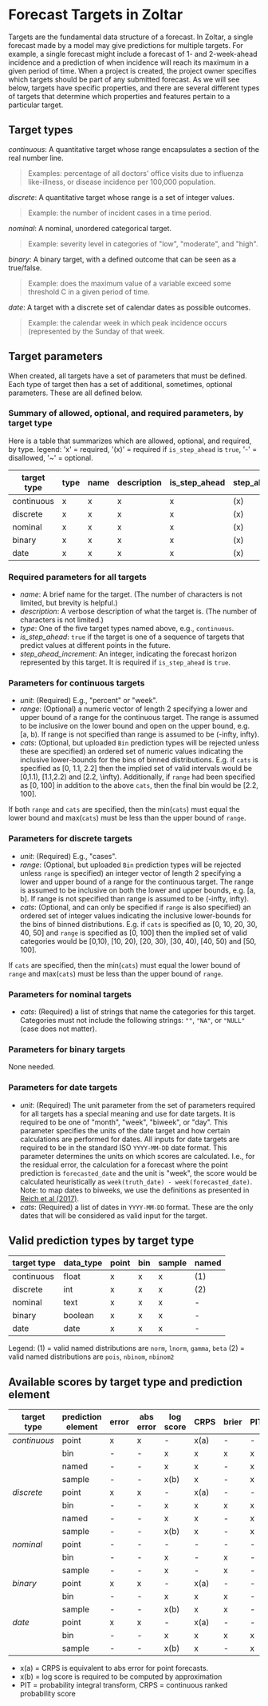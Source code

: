 # Forecast Targets in Zoltar

Targets are the fundamental data structure of a forecast. In Zoltar, a single forecast made by a model may give
predictions for multiple targets. For example, a single forecast might include a forecast of 1- and 2-week-ahead
incidence and a prediction of when incidence will reach its maximum in a given period of time. When a project is
created, the project owner specifies which targets should be part of any submitted forecast. As we will see below,
targets have specific properties, and there are several different types of targets that determine which properties and
features pertain to a particular target.


## Target types

*continuous*: A quantitative target whose range encapsulates a section of the real number line. 
> Examples: percentage of all doctors' office visits due to influenza like-illness, or disease incidence per 100,000 population.

*discrete*: A quantitative target whose range is a set of integer values. 
> Example: the number of incident cases in a time period.

*nominal*: A nominal, unordered categorical target. 
> Example: severity level in categories of "low", "moderate", and "high".

*binary*: A binary target, with a defined outcome that can be seen as a true/false. 
> Example: does the maximum value of a variable exceed some threshold C in a given period of time.

*date*: A target with a discrete set of calendar dates as possible outcomes. 
> Example: the calendar week in which peak incidence occurs (represented by the Sunday of that week.


## Target parameters

When created, all targets have a set of parameters that must be defined. Each type of target then has a set of
additional, sometimes, optional parameters. These are all defined below.

### Summary of allowed, optional, and required parameters, by target type

Here is a table that summarizes which are allowed, optional, and required, by type. legend: 'x' = required, '(x)' = required if `is_step_ahead` is `true`, '-' = disallowed, '~' = optional.

target type   | type | name | description | is_step_ahead |  step_ahead_increment | unit | range | cats 
------------- | ---- | ---- | ----------- | ------------- | ----------------------| ---- | ----- | ---- 
continuous    |  x   |  x   |     x       |      x        |          (x)          |  x   |   ~   |  ~   
discrete      |  x   |  x   |     x       |      x        |          (x)          |  x   |   ~   |  ~   
nominal       |  x   |  x   |     x       |      x        |          (x)          |  -   |   -   |  x   
binary        |  x   |  x   |     x       |      x        |          (x)          |  -   |   -   |  -   
date          |  x   |  x   |     x       |      x        |          (x)          |  x   |   -   |  x   

### Required parameters for all targets

- *name*: A brief name for the target. (The number of characters is not limited, but brevity is helpful.)
- *description*: A verbose description of what the target is. (The number of characters is not limited.)
- *type*: One of the five target types named above, e.g., `continuous`.
- *is_step_ahead*: `true` if the target is one of a sequence of targets that predict values at different points in the future.
- *step_ahead_increment*: An integer, indicating the forecast horizon represented by this target. It is required if `is_step_ahead` is `true`. 

### Parameters for continuous targets

- *unit*: (Required) E.g., "percent" or "week".
- *range*: (Optional) a numeric vector of length 2 specifying a lower and upper bound of a range for the continuous
  target. The range is assumed to be inclusive on the lower bound and open on the upper bound, e.g. [a, b). If range is
  not specified than range is assumed to be (-infty, infty).
- *cats*: (Optional, but uploaded `Bin` prediction types will be rejected unless these are specified) an ordered set of
  numeric values indicating the inclusive lower-bounds for the bins of binned distributions. E.g. if `cats` is specified
  as [0, 1.1, 2.2] then the implied set of valid intervals would be [0,1.1), [1.1,2.2) and [2.2, \infty). Additionally, if `range` had been specified as [0, 100] in addition to the above `cats`, then the final bin would be [2.2, 100].
  <!-- NGR: is upper bound always specified as infinity?-->

If both `range` and `cats` are specified, then the min(`cats`) must equal the lower bound and max(`cats`) must be less than the upper bound of `range`.

### Parameters for discrete targets

- *unit*: (Required) E.g., "cases".
- *range*: (Optional, but uploaded `Bin` prediction types will be rejected unless `range` is specified) 
  an integer vector of length 2 specifying a lower and upper bound of a range for the continuous
  target. The range is assumed to be inclusive on both the lower and upper bounds, e.g. [a, b]. If range is not
  specified than range is assumed to be (-infty, infty).
- *cats*: (Optional, and can only be specified if `range` is also specified) an ordered set of
  integer values indicating the inclusive lower-bounds for the bins of binned distributions. E.g. if `cats` is specified
  as [0, 10, 20, 30, 40, 50] and `range` is specified as [0, 100] then the implied set of valid categories would be [0,10),
  [10, 20), [20, 30), [30, 40), [40, 50) and [50, 100].

If `cats` are specified, then the min(`cats`) must equal the lower bound of `range` and max(`cats`) must be less than the upper bound of `range`.

### Parameters for nominal targets

- *cats*: (Required) a list of strings that name the categories for this target. Categories must not include the following strings: `""`, `"NA"`, or `"NULL"` (case does not matter).

### Parameters for binary targets

None needed.

### Parameters for date targets

- *unit*: (Required) The unit parameter from the set of parameters required for all targets has a special meaning and use for date targets. It is required to be one of "month", "week", "biweek", or "day". This parameter specifies the units of the date target and how certain calculations are performed for dates. All inputs for date targets are required to be in the standard ISO `YYYY-MM-DD` date format. This parameter determines the units on which scores are calculated. I.e., for the residual error, the calculation for a forecast where the point prediction is `forecasted_date` and the unit is "week", the score would be calculated heuristically as `week(truth_date) - week(forecasted_date)`. Note: to map dates to biweeks, we use the definitions as presented in [Reich et al (2017)](https://doi.org/10.1371/journal.pntd.0004761.s001).
- *cats*: (Required) a list of dates in `YYYY-MM-DD` format. These are the only dates that will be considered as valid input for the target. <!-- NGR: do we want to consider encoding the info about which dates are valid for particular ranges of timezeroes? I.e. embed the idea of "seasons" here? I say no, for starters?  -->

<!-- 
General notes on date targets
Date targets are represented by the `dates` data type in the database. On the one hand, original data, submitted with data_type="text" is retained. On the other hand, a transformed version of the data is also retained, as integer values. I order for this transformation to work, we must have a unique, well-defined method to transform the submitted text into integers. We rely on standard libraries for date transformations to ensure the transformations are valid and accurate. 

All input data into date targets must be unambiguously readable in "YYYY-MM-DD" or "YYYYMMDD" format. 

Every date target must have a set of dates (also in YYYYMMDD format) that are valid. For example, a "peak week" target might designate only a set of Sundays as valid dates. This would in essence force the dates/values to be a set of pre-specified dates. In the target description the project owner could specify that, external to Zoltar, the given set of dates would be translated into and represented as, say, MMWR weeks using the `MMWRweek` R package, or week-in-year as in `format(date, "%W")` (i.e., using strptime formatting rules).

Based off of the unit in the target definition, every date would use a fixed unit conversion for point forecast scoring. For example, if `unit=="week"` then point forecast scores would be represented by "week" units. So, the truth for a given timezero-datetarget might be truth="2019-12-15" and a point forecast might be pred="2020-01-05" (both values chosen deliberately to be Sundays). Then we could operate on these numbers as "weeks" and determine the best, standardized way to produce that the difference = truth - pred = 3. 
 -->


## Valid prediction types by target type

target type   | data_type | point     |    bin    | sample    |  named     
------------- | --------- | --------- | --------- | --------- | --------- 
continuous    |   float   |    x      |    x      |    x      |   (1)      
discrete      |   int     |    x      |    x      |    x      |   (2)      
nominal       |   text    |    x      |    x      |    x      |    -      
binary        |  boolean  |    x      |    x      |    x      |    -      
date          |   date    |    x      |    x      |    x      |    -      

Legend:
(1) = valid named distributions are `norm`, `lnorm`, `gamma`, `beta`
(2) = valid named distributions are `pois`, `nbinom`, `nbinom2`


## Available scores by target type and prediction element

| target type   | prediction element | error       | abs error | log score           | CRPS | brier | PIT |
|---------------|--------------------|-------------|-----------|---------------------|------|-------|-----|
| *continuous*  | point              | x           | x         | -                   | x(a) | -     | -   |
|               | bin                | -           | -         | x                   | x    | x     | x   |
|               | named              | -           | -         | x                   | x    | -     | x   |
|               | sample             | -           | -         | x(b)                | x    | -     | x   |
| *discrete*    | point              | x           | x         | -                   | x(a) | -     | -   |
|               | bin                | -           | -         | x                   | x    | x     | x   |
|               | named              | -           | -         | x                   | x    | -     | x   |
|               | sample             | -           | -         | x(b)                | x    | -     | x   |
| *nominal*     | point              | -           | -         | -                   | -    | -     | -   |
|               | bin                | -           | -         | x                   | -    | x     | -   |
|               | sample             | -           | -         | x                   | -    | x     | -   |
| *binary*      | point              | x           | x         | -                   | x(a) | -     | -   |
|               | bin                | -           | -         | x                   | x    | x     | -   |
|               | sample             | -           | -         | x(b)                | x    | x     | -   |
| *date*        | point              | x           | x         | -                   | x(a) | -     | -   |
|               | bin                | -           | -         | x                   | x    | x     | x   |
|               | sample             | -           | -         | x(b)                | x    | -     | x   |

* x(a) = CRPS is equivalent to abs error for point forecasts.
* x(b) = log score is required to be computed by approximation
* PIT = probability integral transform, CRPS = continuous ranked probability score

